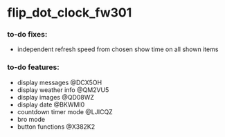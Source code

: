# flip_dot_clock_fw301


### to-do fixes:
* independent refresh speed from chosen show time on all shown items 


### to-do features:
* display messages @DCX5OH
* display weather info @QM2VU5
* display images @QD08WZ
* display date @BKWMI0
* countdown timer mode @LJICQZ
* bro mode
* button functions @X382K2




